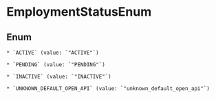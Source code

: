 
# EmploymentStatusEnum

## Enum


    * `ACTIVE` (value: `"ACTIVE"`)

    * `PENDING` (value: `"PENDING"`)

    * `INACTIVE` (value: `"INACTIVE"`)

    * `UNKNOWN_DEFAULT_OPEN_API` (value: `"unknown_default_open_api"`)




